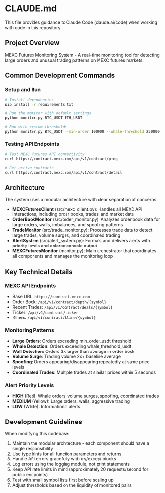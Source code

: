 # CLAUDE.md

This file provides guidance to Claude Code (claude.ai/code) when working with code in this repository.

## Project Overview

MEXC Futures Monitoring System - A real-time monitoring tool for detecting large orders and unusual trading patterns on MEXC futures markets.

## Common Development Commands

### Setup and Run
```bash
# Install dependencies
pip install -r requirements.txt

# Run the monitor with default settings
python monitor.py BTC_USDT ETH_USDT

# Run with custom thresholds
python monitor.py BTC_USDT --min-order 100000 --whale-threshold 250000
```

### Testing API Endpoints
```bash
# Test MEXC futures API connectivity
curl https://contract.mexc.com/api/v1/contract/ping

# Get active contracts
curl https://contract.mexc.com/api/v1/contract/detail
```

## Architecture

The system uses a modular architecture with clear separation of concerns:

- **MEXCFuturesClient** (src/mexc_client.py): Handles all MEXC API interactions, including order books, trades, and market data
- **OrderBookMonitor** (src/order_monitor.py): Analyzes order book data for large orders, walls, imbalances, and spoofing patterns
- **TradeMonitor** (src/trade_monitor.py): Processes trade data to detect large trades, volume surges, and coordinated trading
- **AlertSystem** (src/alert_system.py): Formats and delivers alerts with priority levels and colored console output
- **MEXCFuturesMonitor** (monitor.py): Main orchestrator that coordinates all components and manages the monitoring loop

## Key Technical Details

### MEXC API Endpoints
- Base URL: `https://contract.mexc.com`
- Order Book: `/api/v1/contract/depth/{symbol}`
- Recent Trades: `/api/v1/contract/deals/{symbol}`
- Ticker: `/api/v1/contract/ticker`
- Klines: `/api/v1/contract/kline/{symbol}`

### Monitoring Patterns
- **Large Orders**: Orders exceeding min_order_usdt threshold
- **Whale Detection**: Orders exceeding whale_threshold_usdt
- **Wall Detection**: Orders 3x larger than average in order book
- **Volume Surge**: Trading volume 2x+ baseline average
- **Spoofing**: Orders appearing/disappearing repeatedly at same price levels
- **Coordinated Trades**: Multiple trades at similar prices within 5 seconds

### Alert Priority Levels
- **HIGH** (Red): Whale orders, volume surges, spoofing, coordinated trades
- **MEDIUM** (Yellow): Large orders, walls, aggressive trading
- **LOW** (White): Informational alerts

## Development Guidelines

When modifying this codebase:

1. Maintain the modular architecture - each component should have a single responsibility
2. Use type hints for all function parameters and returns
3. Handle API errors gracefully with try/except blocks
4. Log errors using the logging module, not print statements
5. Keep API rate limits in mind (approximately 20 requests/second for public endpoints)
6. Test with small symbol lists first before scaling up
7. Adjust thresholds based on the liquidity of monitored pairs